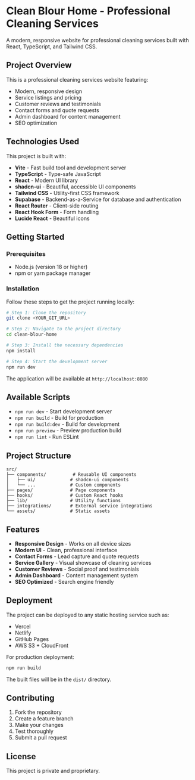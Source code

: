 # Clean Blour Home - Professional Cleaning Services

A modern, responsive website for professional cleaning services built with React, TypeScript, and Tailwind CSS.

## Project Overview

This is a professional cleaning services website featuring:
- Modern, responsive design
- Service listings and pricing
- Customer reviews and testimonials
- Contact forms and quote requests
- Admin dashboard for content management
- SEO optimization

## Technologies Used

This project is built with:

- **Vite** - Fast build tool and development server
- **TypeScript** - Type-safe JavaScript
- **React** - Modern UI library
- **shadcn-ui** - Beautiful, accessible UI components
- **Tailwind CSS** - Utility-first CSS framework
- **Supabase** - Backend-as-a-Service for database and authentication
- **React Router** - Client-side routing
- **React Hook Form** - Form handling
- **Lucide React** - Beautiful icons

## Getting Started

### Prerequisites

- Node.js (version 18 or higher)
- npm or yarn package manager

### Installation

Follow these steps to get the project running locally:

```sh
# Step 1: Clone the repository
git clone <YOUR_GIT_URL>

# Step 2: Navigate to the project directory
cd clean-blour-home

# Step 3: Install the necessary dependencies
npm install

# Step 4: Start the development server
npm run dev
```

The application will be available at `http://localhost:8080`

## Available Scripts

- `npm run dev` - Start development server
- `npm run build` - Build for production
- `npm run build:dev` - Build for development
- `npm run preview` - Preview production build
- `npm run lint` - Run ESLint

## Project Structure

```
src/
├── components/          # Reusable UI components
│   ├── ui/             # shadcn-ui components
│   └── ...             # Custom components
├── pages/              # Page components
├── hooks/              # Custom React hooks
├── lib/                # Utility functions
├── integrations/       # External service integrations
└── assets/             # Static assets
```

## Features

- **Responsive Design** - Works on all device sizes
- **Modern UI** - Clean, professional interface
- **Contact Forms** - Lead capture and quote requests
- **Service Gallery** - Visual showcase of cleaning services
- **Customer Reviews** - Social proof and testimonials
- **Admin Dashboard** - Content management system
- **SEO Optimized** - Search engine friendly

## Deployment

The project can be deployed to any static hosting service such as:
- Vercel
- Netlify
- GitHub Pages
- AWS S3 + CloudFront

For production deployment:

```sh
npm run build
```

The built files will be in the `dist/` directory.

## Contributing

1. Fork the repository
2. Create a feature branch
3. Make your changes
4. Test thoroughly
5. Submit a pull request

## License

This project is private and proprietary.